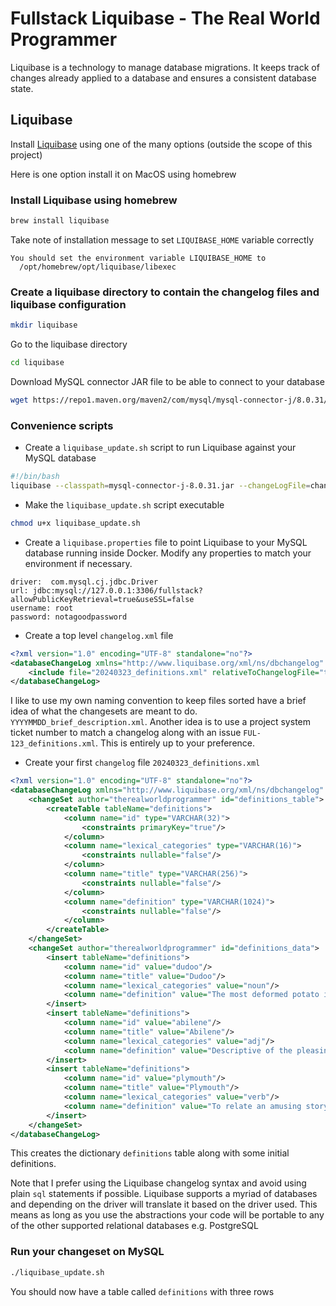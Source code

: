 # Fullstack Liquibase - The Real World Programmer

Liquibase is a technology to manage database migrations. It keeps track of changes already applied to a database
and ensures a consistent database state. 

## Liquibase
Install [Liquibase](https://www.liquibase.com/) using one of the many options (outside the scope of this project)

Here is one option install it on MacOS using homebrew


### Install Liquibase using homebrew
```bash
brew install liquibase
```

Take note of installation message to set `LIQUIBASE_HOME` variable correctly
```
You should set the environment variable LIQUIBASE_HOME to
  /opt/homebrew/opt/liquibase/libexec
```


### Create a liquibase directory to contain the changelog files and liquibase configuration
```bash
mkdir liquibase
```

Go to the liquibase directory
```bash
cd liquibase
```

Download MySQL connector JAR file to be able to connect to your database
```bash
wget https://repo1.maven.org/maven2/com/mysql/mysql-connector-j/8.0.31/mysql-connector-j-8.0.31.jar
```

### Convenience scripts

* Create a `liquibase_update.sh` script to run Liquibase against your MySQL database

```bash
#!/bin/bash
liquibase --classpath=mysql-connector-j-8.0.31.jar --changeLogFile=changelog.xml update
```

* Make the `liquibase_update.sh` script executable

```bash
chmod u+x liquibase_update.sh
```

* Create a `liquibase.properties` file to point Liquibase to your MySQL database running inside Docker. Modify any properties to match your environment if necessary.

```properties
driver:  com.mysql.cj.jdbc.Driver
url: jdbc:mysql://127.0.0.1:3306/fullstack?allowPublicKeyRetrieval=true&useSSL=false
username: root
password: notagoodpassword
```

* Create a top level `changelog.xml` file

```xml
<?xml version="1.0" encoding="UTF-8" standalone="no"?>
<databaseChangeLog xmlns="http://www.liquibase.org/xml/ns/dbchangelog" xmlns:ext="http://www.liquibase.org/xml/ns/dbchangelog-ext" xmlns:xsi="http://www.w3.org/2001/XMLSchema-instance" xsi:schemaLocation="http://www.liquibase.org/xml/ns/dbchangelog-ext http://www.liquibase.org/xml/ns/dbchangelog/dbchangelog-ext.xsd http://www.liquibase.org/xml/ns/dbchangelog http://www.liquibase.org/xml/ns/dbchangelog/dbchangelog-3.4.xsd">
    <include file="20240323_definitions.xml" relativeToChangelogFile="true"/>
</databaseChangeLog>
```

I like to use my own naming convention to keep files sorted have a brief idea of what the changesets are meant to do. 
`YYYYMMDD_brief_description.xml`. Another idea is to use a project system ticket number to match a changelog along with an issue `FUL-123_definitions.xml`.
This is entirely up to your preference.

* Create your first `changelog` file `20240323_definitions.xml`

```xml
<?xml version="1.0" encoding="UTF-8" standalone="no"?>
<databaseChangeLog xmlns="http://www.liquibase.org/xml/ns/dbchangelog" xmlns:ext="http://www.liquibase.org/xml/ns/dbchangelog-ext" xmlns:xsi="http://www.w3.org/2001/XMLSchema-instance" xsi:schemaLocation="http://www.liquibase.org/xml/ns/dbchangelog-ext http://www.liquibase.org/xml/ns/dbchangelog/dbchangelog-ext.xsd http://www.liquibase.org/xml/ns/dbchangelog http://www.liquibase.org/xml/ns/dbchangelog/dbchangelog-3.4.xsd">
    <changeSet author="therealworldprogrammer" id="definitions_table">
        <createTable tableName="definitions">
            <column name="id" type="VARCHAR(32)">
                <constraints primaryKey="true"/>
            </column>
            <column name="lexical_categories" type="VARCHAR(16)">
                <constraints nullable="false"/>
            </column>
            <column name="title" type="VARCHAR(256)">
                <constraints nullable="false"/>
            </column>
            <column name="definition" type="VARCHAR(1024)">
                <constraints nullable="false"/>
            </column>
        </createTable>
    </changeSet>
    <changeSet author="therealworldprogrammer" id="definitions_data">
        <insert tableName="definitions">
            <column name="id" value="dudoo"/>
            <column name="title" value="Dudoo"/>
            <column name="lexical_categories" value="noun"/>
            <column name="definition" value="The most deformed potato in any given collection of potatoes."/>
        </insert>
        <insert tableName="definitions">
            <column name="id" value="abilene"/>
            <column name="title" value="Abilene"/>
            <column name="lexical_categories" value="adj"/>
            <column name="definition" value="Descriptive of the pleasing coolness on the reverse side of the pillow."/>
        </insert>
        <insert tableName="definitions">
            <column name="id" value="plymouth"/>
            <column name="title" value="Plymouth"/>
            <column name="lexical_categories" value="verb"/>
            <column name="definition" value="To relate an amusing story to someone without remembering that it was they who told it to you in the first place."/>
        </insert>
    </changeSet>
</databaseChangeLog>
```

This creates the dictionary `definitions` table along with some initial definitions. 

Note that I prefer using the Liquibase changelog syntax and avoid using plain `sql` statements if possible. Liquibase
supports a myriad of databases and depending on the driver will translate it based on the driver used. This means as
long as you use the abstractions your code will be portable to any of the other supported relational databases e.g. PostgreSQL 

### Run your changeset on MySQL

```bash
./liquibase_update.sh
```

You should now have a table called `definitions` with three rows